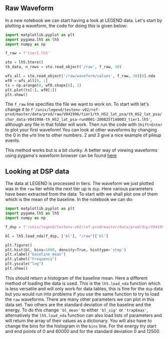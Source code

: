 ## Raw Waveform

In a new notebook we can start having a look at LEGEND data. Let's start by plotting a
waveform, the code for doing this is given below:

```py
import matplotlib.pyplot as plt
import pygama.lh5 as lh5
import numpy as np

f_raw = f'tier1.lh5'

sto = lh5.Store()
tb_data, n_rows = sto.read_object('/raw', f_raw, 30)

wfs_all = sto.read_object('/raw/waveform/values', f_raw, 30)[0].nda
wf0 = wfs_all[0, :]
ts = np.arange(0, wf0.shape[0], 1)
plt.plot(ts[:], wf0[:])
plt.show()
```

The `f_raw` line specifies the file we want to work on. To start with let's change it to
`f'/unix/legend/testenv-v02/ref-prod/master/data/prod/raw/V04199A/tier1/th_HS2_lat_psa/th_HS2_lat_psa/char_data-V04199A-th_HS2_lat_psa-run0001-200825T140003_tier1.lh5'`,
although any file in that folder will work.  Then run the code with `Shift+Enter` to plot
your first waveform! You can look at other waveforms by changing the 0 in the `wf0` line
to other numbers. 2 and 3 give a nice example of pileup events.

This method works but is a bit clunky. A better way of viewing waveforms using pygama's
waveform browser can be found
[here](https://github.com/legend-exp/pygama/blob/master/tutorials/WaveformBrowserTutorial.ipynb)

## Looking at DSP data

The data at LEGEND is processed in tiers. The waveform we just plotted was in the `raw` tier
while the next tier up is `dsp`. Here various parameters have been extracted from the data.
To start with we shall plot one of them which is the mean of the baseline. In the notebook
we can do:

```py
import matplotlib.pyplot as plt
import pygama.lh5 as lh5
import numpy as np

f_dsp = f'/unix/legend/testenv-v02/ref-prod/master/data/prod/dsp/V04199A/tier1/th_HS2_lat_psa/th_HS2_lat_psa/char_data-V04199A-th_HS2_lat_psa-run0001-200825T140003_tier1.lh5'

bl = lh5.load_nda(f_dsp, ['bl'], "/raw")['bl']

plt.figure()
plt.hist(bl, bins=1000, density=True, histtype='step')
plt.xlabel("baseline mean")
plt.ylabel("Frequency")
plt.yscale("log")
plt.show()
```

This should return a histogram of the baseline mean.  Here a different method of loading
the data is used. This is the `lh5.load_nda` function which is less versatile and will only work
for data tables, this is fine for the `dsp` data but you would run into problems if you use
the same function to try to load the `raw` waveforms.
There are many other parameters we can plot in this data set. Two others are the standard
deviation of the baseline and the energy. To do this change `'bl_mean'` to either
`'bl_sig'` or `'trapEmax'`, alternatively the `lh5.load_nda` function can also load lists of
parameters and will return the array of their values as a dictionary. You will also have
to change the bins for the histogram in the `bins` line. For the energy try start and end
points of 0 and 60000 and for the standard deviation 0 and 12500.
